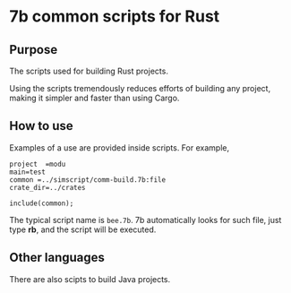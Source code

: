 # 7b common scripts for Rust

## Purpose
The scripts used for building Rust projects.

Using the scripts tremendously reduces efforts of building
any project, making it simpler and faster than using Cargo.

## How to use
Examples of a use are provided inside scripts.
For example,
```
project  =modu
main=test
common =../simscript/comm-build.7b:file
crate_dir=../crates

include(common);
```
The typical script name is `bee.7b`. 7b automatically looks for such file,
just type **rb**, and the script will be executed.

## Other languages

There are also scipts to build Java projects.